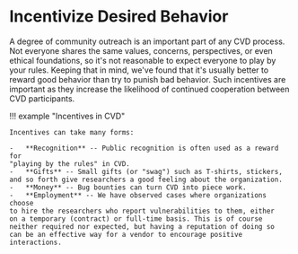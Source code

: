 # Incentivize Desired Behavior

A degree of community outreach is an important part of any CVD process.
Not everyone shares the same values, concerns, perspectives, or even
ethical foundations, so it's not reasonable to expect everyone to play
by your rules. Keeping that in mind, we've found that it's usually
better to reward good behavior than try to punish bad behavior. Such
incentives are important as they increase the likelihood of continued
cooperation between CVD participants.

!!! example "Incentives in CVD"

    Incentives can take many forms:

    -   **Recognition** -- Public recognition is often used as a reward for
    "playing by the rules" in CVD.
    -   **Gifts** -- Small gifts (or "swag") such as T-shirts, stickers,
    and so forth give researchers a good feeling about the organization.
    -   **Money** -- Bug bounties can turn CVD into piece work.
    -   **Employment** -- We have observed cases where organizations choose
    to hire the researchers who report vulnerabilities to them, either
    on a temporary (contract) or full-time basis. This is of course
    neither required nor expected, but having a reputation of doing so
    can be an effective way for a vendor to encourage positive
    interactions.
